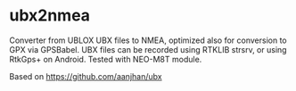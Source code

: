 # ubx2nmea
Converter from UBLOX UBX files to NMEA, optimized also for conversion to GPX via GPSBabel. UBX files can be recorded using RTKLIB strsrv, or using RtkGps+ on Android. Tested with NEO-M8T module.

Based on https://github.com/aanjhan/ubx
